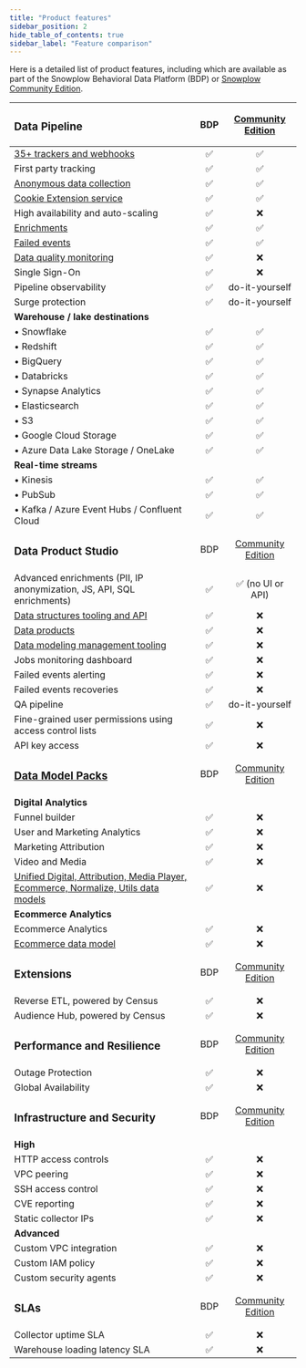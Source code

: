 ```yaml
---
title: "Product features"
sidebar_position: 2
hide_table_of_contents: true
sidebar_label: "Feature comparison"
---
```


Here is a detailed list of product features, including which are available as part of the Snowplow Behavioral Data Platform (BDP) or [Snowplow Community Edition](/docs/get-started/snowplow-community-edition/index.md).

| <h3>Data Pipeline</h3>                                                                                                    |  BDP  | [Community Edition](/docs/get-started/snowplow-community-edition/index.md) |
| :------------------------------------------------------------------------------------------------------------------------ | :---: | :------------------------------------------------------------------------: |
| [35+ trackers and webhooks](/docs/sources/index.md)                                                                       |   ✅   |                                     ✅                                      |
| First party tracking                                                                                                      |   ✅   |                                     ✅                                      |
| [Anonymous data collection](/docs/resources/recipes-tutorials/recipe-anonymous-tracking/index.md)                         |   ✅   |                                     ✅                                      |
| [Cookie Extension service](/docs/events/cookie-extension/index.md)                                                        |   ✅   |                                     ✅                                      |
| High availability and auto-scaling                                                                                        |   ✅   |                                     ❌                                      |
| [Enrichments](/docs/pipeline/enrichments/available-enrichments/index.md)                                                  |   ✅   |                                     ✅                                      |
| [Failed events](/docs/fundamentals/failed-events/index.md)                                                                |   ✅   |                                     ✅                                      |
| [Data quality monitoring](/docs/data-product-studio/data-quality/failed-events/monitoring-failed-events/index.md)         |   ✅   |                                     ❌                                      |
| Single Sign-On                                                                                                            |   ✅   |                                     ❌                                      |
| Pipeline observability                                                                                                    |   ✅   |                               do-it-yourself                               |
| Surge protection                                                                                                          |   ✅   |                               do-it-yourself                               |
| **Warehouse / lake destinations**                                                                                         |       |
| • Snowflake                                                                                                               |   ✅   |                                     ✅                                      |
| • Redshift                                                                                                                |   ✅   |                                     ✅                                      |
| • BigQuery                                                                                                                |   ✅   |                                     ✅                                      |
| • Databricks                                                                                                              |   ✅   |                                     ✅                                      |
| • Synapse Analytics                                                                                                       |   ✅   |                                     ✅                                      |
| • Elasticsearch                                                                                                           |   ✅   |                                     ✅                                      |
| • S3                                                                                                                      |   ✅   |                                     ✅                                      |
| • Google Cloud Storage                                                                                                    |   ✅   |                                     ✅                                      |
| • Azure Data Lake Storage / OneLake                                                                                       |   ✅   |                                     ✅                                      |
| **Real-time streams**                                                                                                     |       |
| • Kinesis                                                                                                                 |   ✅   |                                     ✅                                      |
| • PubSub                                                                                                                  |   ✅   |                                     ✅                                      |
| • Kafka / Azure Event Hubs / Confluent Cloud                                                                              |   ✅   |                                     ✅                                      |
| <h3>Data Product Studio</h3>                                                                                              |  BDP  | [Community Edition](/docs/get-started/snowplow-community-edition/index.md) |
| Advanced enrichments (PII, IP anonymization, JS, API, SQL enrichments)                                                    |   ✅   |                              ✅ (no UI or API)                              |
| [Data structures tooling and API](/docs/data-product-studio/data-structures/manage/index.md)                              |   ✅   |                                     ❌                                      |
| [Data products](/docs/data-product-studio/data-products/index.md)                                                         |   ✅   |                                     ❌                                      |
| [Data modeling management tooling](/docs/modeling-your-data/running-data-models-via-snowplow-bdp/dbt/index.md)            |   ✅   |                                     ❌                                      |
| Jobs monitoring dashboard                                                                                                 |   ✅   |                                     ❌                                      |
| Failed events alerting                                                                                                    |   ✅   |                                     ❌                                      |
| Failed events recoveries                                                                                                  |   ✅   |                                     ❌                                      |
| QA pipeline                                                                                                               |   ✅   |                               do-it-yourself                               |
| Fine-grained user permissions using access control lists                                                                  |   ✅   |                                     ❌                                      |
| API key access                                                                                                            |   ✅   |                                     ❌                                      |
| <h3>[Data Model Packs](/docs/modeling-your-data/visualization/index.md)</h3>                                              |  BDP  | [Community Edition](/docs/get-started/snowplow-community-edition/index.md) |
| **Digital Analytics**                                                                                                     |       |                                                                            |
| Funnel builder                                                                                                            |   ✅   |                                     ❌                                      |
| User and Marketing Analytics                                                                                              |   ✅   |                                     ❌                                      |
| Marketing Attribution                                                                                                     |   ✅   |                                     ❌                                      |
| Video and Media                                                                                                           |   ✅   |                                     ❌                                      |
| [Unified Digital, Attribution, Media Player, Ecommerce, Normalize, Utils data models](/docs/modeling-your-data/index.md)  |   ✅   |                                     ❌                                      |
| **Ecommerce Analytics**                                                                                                   |       |                                                                            |
| Ecommerce Analytics                                                                                                       |   ✅   |                                     ❌                                      |
| [Ecommerce data model](/docs/modeling-your-data/modeling-your-data-with-dbt/dbt-models/dbt-ecommerce-data-model/index.md) |   ✅   |                                     ❌                                      |
| <h3>Extensions</h3>                                                                                                       |  BDP  | [Community Edition](/docs/get-started/snowplow-community-edition/index.md) |
| Reverse ETL, powered by Census                                                                                            |   ✅   |                                     ❌                                      |
| Audience Hub, powered by Census                                                                                           |   ✅   |                                     ❌                                      |
| <h3>Performance and Resilience</h3>                                                                                       |  BDP  | [Community Edition](/docs/get-started/snowplow-community-edition/index.md) |
| Outage Protection                                                                                                         |   ✅   |                                     ❌                                      |
| Global Availability                                                                                                       |   ✅   |                                     ❌                                      |
| <h3>Infrastructure and Security</h3>                                                                                      |  BDP  | [Community Edition](/docs/get-started/snowplow-community-edition/index.md) |
| **High**                                                                                                                  |       |                                                                            |
| HTTP access controls                                                                                                      |   ✅   |                                     ❌                                      |
| VPC peering                                                                                                               |   ✅   |                                     ❌                                      |
| SSH access control                                                                                                        |   ✅   |                                     ❌                                      |
| CVE reporting                                                                                                             |   ✅   |                                     ❌                                      |
| Static collector IPs                                                                                                      |   ✅   |                                     ❌                                      |
| **Advanced**                                                                                                              |       |                                                                            |
| Custom VPC integration                                                                                                    |   ✅   |                                     ❌                                      |
| Custom IAM policy                                                                                                         |   ✅   |                                     ❌                                      |
| Custom security agents                                                                                                    |   ✅   |                                     ❌                                      |
| <h3>SLAs</h3>                                                                                                             |  BDP  | [Community Edition](/docs/get-started/snowplow-community-edition/index.md) |
| Collector uptime SLA                                                                                                      |   ✅   |                                     ❌                                      |
| Warehouse loading latency SLA                                                                                             |   ✅   |                                     ❌                                      |
